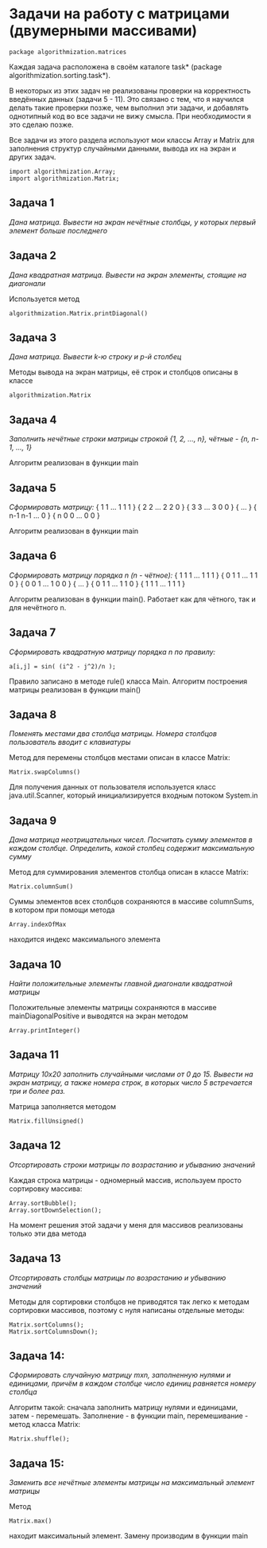 Задачи на работу с матрицами (двумерными массивами)
==============

	package algorithmization.matrices

Каждая задача расположена в своём каталоге task* (package algorithmization.sorting.task*). 

В некоторых из этих задач не реализованы проверки на корректность введённых данных (задачи 5 - 11). Это связано с тем, что я научился делать такие проверки позже, чем выполнил эти задачи, и добавлять однотипный код во все задачи не вижу смысла. При необходимости я это сделаю позже.

Все задачи из этого раздела используют мои классы Array и Matrix для заполнения структур случайными данными, вывода их на экран и других задач.
	
	import algorithmization.Array;
	import algorithmization.Matrix;

Задача 1
----------------------------
*Дана матрица. Вывести на экран нечётные столбцы, у которых первый элемент больше последнего*

Задача 2
----------------------------
*Дана квадратная матрица. Вывести на экран элементы, стоящие на диагонали*

Используется метод

	algorithmization.Matrix.printDiagonal()

Задача 3
----------------------------
*Дана матрица. Вывести k-ю строку и p-й столбец*

Методы вывода на экран матрицы, её строк и столбцов описаны в классе

	algorithmization.Matrix

Задача 4
----------------------------
*Заполнить нечётные строки матрицы строкой {1, 2, ..., n}, чётные - {n, n-1, ..., 1}*

Алгоритм реализован в функции main

Задача 5
----------------------------

*Сформировать матрицу:*
{ 1 1 ... 1 1 1 }
{ 2 2 ... 2 2 0 }
{ 3 3 ... 3 0 0 }
{ ...                }
{ n-1 n-1 ... 0 }
{ n 0 0 ... 0 0 }

Алгоритм реализован в функции main

Задача 6
----------------------------

*Сформировать матрицу порядка n (n - чётное):*
{ 1 1 1 ... 1 1 1 }
{ 0 1 1 ... 1 1 0 }
{ 0 0 1 ... 1 0 0 }
{ ...                   }
{ 0 1 1 ... 1 1 0 }
{ 1 1 1 ... 1 1 1 }

Алгоритм реализован в функции main(). Работает как для чётного, так и для нечётного n.

Задача 7
----------------------------

*Сформировать квадратную матрицу порядка n по правилу:*
	
	a[i,j] = sin( (i^2 - j^2)/n );

Правило записано в методе rule() класса Main. Алгоритм построения матрицы реализован в функции main()

Задача 8
---------------------------

*Поменять местами два столбца матрицы. Номера столбцов пользователь вводит с клавиатуры*

Метод для перемены столбцов местами описан в классе Matrix:

	Matrix.swapColumns()

Для получения данных от пользователя используется класс java.util.Scanner, который инициализируется входным потоком System.in

Задача 9
---------------------------
*Дана матрица неотрицательных чисел. Посчитать сумму элементов в каждом столбце.
Определить, какой столбец содержит максимальную сумму*

Метод для суммирования элементов столбца описан в классе Matrix:

	Matrix.columnSum()

Суммы элементов всех столбцов сохраняются в массиве columnSums, в котором при помощи метода
	
	Array.indexOfMax
	
находится индекс максимального элемента

Задача 10
---------------------------
*Найти положительные элементы главной диагонали квадратной матрицы*

Положительные элементы матрицы сохраняются в массиве mainDiagonalPositive и выводятся на экран методом

	Array.printInteger()

Задача 11
---------------------------
*Матрицу 10x20 заполнить случайными числами от 0 до 15. Вывести на экран матрицу, а также номера строк, в которых число 5 встречается три и более раз.*

Матрица заполняется методом 

	Matrix.fillUnsigned()

Задача 12
---------------------------
*Отсортировать строки матрицы по возрастанию и убыванию значений*

Каждая строка матрицы - одномерный массив, используем просто сортировку массива:

	Array.sortBubble();
	Array.sortDownSelection();

На момент решения этой задачи у меня для массивов реализованы только эти два метода

Задача 13
---------------------------
*Отсортировать столбцы матрицы по возрастанию и убыванию значений*

Методы для сортировки столбцов не приводятся так легко к методам сортировки массивов, поэтому с нуля написаны отдельные методы:

	Matrix.sortColumns();
	Matrix.sortColumnsDown();

Задача 14:
---------------------------
*Сформировать случайную матрицу mxn, заполненную нулями и единицами, причём в каждом столбце число единиц равняется номеру столбца*

Алгоритм такой: сначала заполнить матрицу нулями и единицами, затем - перемешать. Заполнение - в функции main, перемешивание - метод класса Matrix:

	Matrix.shuffle();

Задача 15:
---------------------------
*Заменить все нечётные элементы матрицы на максимальный элемент матрицы*

Метод

	Matrix.max()

находит максимальный элемент. Замену производим в функции main





